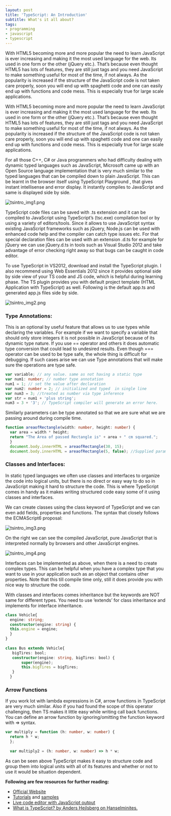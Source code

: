 ```yaml
---
layout: post
title: 'TypeScript: An Introduction'
subtitle: What's it all about?
tags:
- programming
- javascript
- typescript
---
```


With HTML5 becoming more and more popular the need to learn JavaScript is ever increasing and making it the most used language for the web. Its used in one form or the other (jQuery etc.).  That’s because even thought HTML5 has lots of features, they are still just tags and you need JavaScript to make something useful for most of the time, if not always. As the popularity is increased if the structure of the JavaScript code is not taken care properly, soon you will end up with spaghetti code and one can easily end up with functions and code mess. This is especially true for large scale applications.

With HTML5 becoming more and more popular the need to learn JavaScript is ever increasing and making it the most used language for the web. Its used in one form or the other (jQuery etc.).  That’s because even thought HTML5 has lots of features, they are still just tags and you need JavaScript to make something useful for most of the time, if not always. As the popularity is increased if the structure of the JavaScript code is not taken care properly, soon you will end up with spaghetti code and one can easily end up with functions and code mess. This is especially true for large scale applications.

For all those C++, C# or Java programmers who had difficulty dealing with dynamic typed languages such as JavaScript, Microsoft came up with an Open Source language implementation that is very much similar to the typed languages that can be compiled down to plain JavaScript. This can be learnt in the browser itself using TypeScript Playground , that gives instant intellisense and error display. It instantly compiles to JavaScript and same is displayed side by side.

![tsintro_img1.png]({{site.baseurl}}/img/tsintro_img1.png)

TypeScript code files can be saved with .ts extension and it can be compiled to JavaScript using TypeScript’s (tsc.exe) compilation tool or by using a variety of editors/tools. Since it allows to use JavaScript syntax existing JavaScript frameworks such as jQuery, Node.js can be used with enhanced code help and the compiler can catch type issues etc. For that special declaration files can be used with an extension .d.ts for example for jQuery we can use jQuery.d.ts in tools such as Visual Studio 2012 and take advantage of error checking right away so that bugs can be caught in code editor.


To use TypeScript in VS2012, download and install the TypeScript plugin. I also recommend using Web Essentials  2012 since it provides optional side by side view of your TS code and JS code, which is helpful during learning phase. The TS plugin provides you with default project template (HTML Application with TypeScript) as well. Following is the default app.ts and generated app.js files side by side.

![tsintro_img2.png]({{site.baseurl}}/img/tsintro_img2.png)

### Type Annotations:


This is an optional by useful feature that allows us to use types while declaring the variables. For example if we want to specify a variable that should only store integers it is not possible in JavaScript because of its dynamic type nature. If you use == operator and others it does automatic type conversion that could lead to undesired results. Even though === operator can be used to be type safe, the whole thing is difficult for debugging. If such cases arise we can use Type annotations that will make sure the operations are type safe.

```typescript
var variable; // any value. same as not having a static type  
var num1: number; // number type annotation 
num1 = 1; // set the value after declaration  
var num2: number = 2; // initialized and typed  in single line
var num3 = 3; //treated as number via type inference  
var str = num1 + 'plus string'; 
num3 = 3 + '3'; // TypeScript compiler will generate an error here.
```

Similarly parameters can be type annotated so that we are sure what we are passing around during compile time.

```typescript
function areaofRectangle(width: number, height: number) {
  var area = width * height;
  return "The Area of passed Rectangle is" + area + " cm squared.";
  }
  document.body.innerHTML = areaofRectangle(30, 15);
  document.body.innerHTML = areaofRectangle(5, false); //Supplied parameters do not match any signature of call target.
```

### Classes and Interfaces:


In static typed languages we often use classes and interfaces to organize the code into logical units, but there is no direct or easy way to do so in JavaScript making it hard to structure the code. This is where TypeScript comes in handy as it makes writing structured code easy some of it using classes and interfaces.

We can create classes using the class keyword of TypeScript and we can even add fields, properties and functions. The syntax that closely follows the ECMAScript6 proposal: 

![tsintro_img3.png]({{site.baseurl}}/img/tsintro_img3.png)

On the right we can see the compiled JavaScript, pure JavaScript that is interpreted normally by browsers and other JavaScript engines.

![tsintro_img4.png]({{site.baseurl}}/img/tsintro_img4.png)

Interfaces can be implemented as above, when there is a need to create complex types. This can be helpful when you have a complex type that you want to use in your application such as an object that contains other properties. Note that this till compile time only, still it does provide you with nice way to structure the code.


With classes and interfaces comes inheritance but the keywords are NOT same for different types. You need to use ‘extends’ for class inheritance and implements for interface inheritance.

```typescript
class Vehicle{
  engine: string;
  constructor(engine: string) {
  this.engine = engine;
  }
}
    
class Bus extends Vehicle{
   bigTires: bool;
   constructor(engine: string, bigTires: bool) {
       super(engine);
       this.bigTires = bigTires;
   }
  }
```

### Arrow Functions


If you work lot with lambda expressions in C#, arrow functions in TypeScript are very much similar. Also if you had found the scope of this operator challenging, then TS makes it little easy while writing call back functions. You can define an arrow function by ignoring/omitting the function keyword with => syntax.

```typescript
var multiply = function (h: number, w: number) {
  return h * w;
  };
  
  var multiply2 = (h: number, w: number) => h * w;
```

As can be seen above TypeScript makes it easy to structure code and group them into logical units with all of its features and whether or not to use it would be situation dependent.


**Following are few resources for further reading:**



* [Official Website](http://www.typescriptlang.org/) 
* [Tutorials](http://www.typescriptlang.org/Tutorial/) and [samples](http://www.typescriptlang.org/Samples/) 
* [Live code editor with JavaScript output](http://www.typescriptlang.org/Playground/) 
* [What is TypeScript? by Anders Hejlsberg on Hanselminites.](http://www.hanselminutes.com/340/what-is-typescript-and-why-with-anders-hejlsberg)
